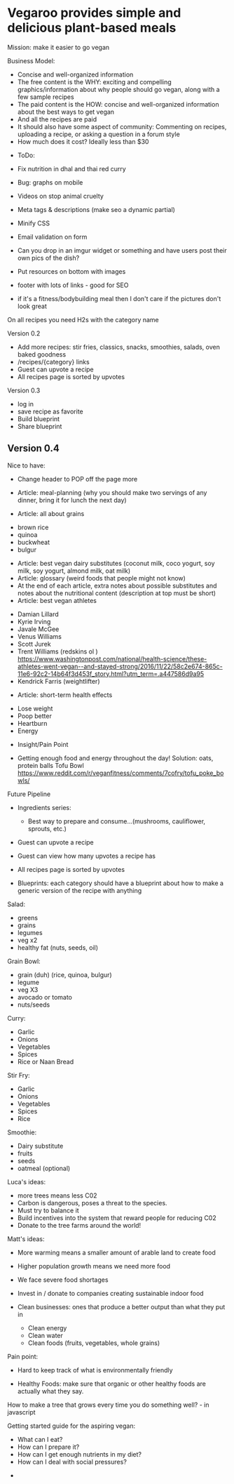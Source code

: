 # Vegaroo provides simple and delicious plant-based meals 

Mission: make it easier to go vegan 

Business Model: 
- Concise and well-organized information 
- The free content is the WHY: exciting and compelling graphics/information about why people should go vegan, along with a few sample recipes 
- The paid content is the HOW: concise and well-organized information about the best ways to get vegan 
- And all the recipes are paid 
- It should also have some aspect of community: Commenting on recipes, uploading a recipe, or asking a question in a forum style   
- How much does it cost? Ideally less than $30 


* ToDo: 
- Fix nutrition in dhal and thai red curry 
- Bug: graphs on mobile
- Videos on stop animal cruelty 
- Meta tags & descriptions (make seo a dynamic partial)
- Minify CSS 
- Email validation on form 
- Can you drop in an imgur widget or something and have users post their own pics of the dish? 
- Put resources on bottom with images
- footer with lots of links - good for SEO 


-  if it's a fitness/bodybuilding meal then I don't care if the pictures don't look great

On all recipes you need H2s with the category name 


Version 0.2 
- Add more recipes: stir fries, classics, snacks, smoothies, salads, oven baked goodness
- /recipes/{category} links 
- Guest can upvote a recipe 
- All recipes page is sorted by upvotes
 
Version 0.3
- log in 
- save recipe as favorite 
- Build blueprint 
- Share blueprint

Version 0.4 
- 

Nice to have: 
- Change header to POP off the page more 



* Article: meal-planning (why you should make two servings of any dinner, bring it for lunch the next day)

* Article: all about grains 
- brown rice
- quinoa 
- buckwheat 
- bulgur 
* Article: best vegan dairy substitutes (coconut milk, coco yogurt, soy milk, soy yogurt, almond milk, oat milk) 
* Article: glossary (weird foods that people might not know) 
* At the end of each article, extra notes about possible substitutes and notes about the nutritional content (description at top must be short)
* Article: best vegan athletes
- Damian Lillard
- Kyrie Irving 
- Javale McGee 
- Venus Williams 
- Scott Jurek 
- Trent Williams (redskins ol )
https://www.washingtonpost.com/national/health-science/these-athletes-went-vegan--and-stayed-strong/2016/11/22/58c2e674-865c-11e6-92c2-14b64f3d453f_story.html?utm_term=.a447586d9a95
- Kendrick Farris (weightlifter)

* Article: short-term health effects
- Lose weight
- Poop better
- Heartburn
- Energy 

* Insight/Pain Point
- Getting enough food and energy throughout the day! Solution: oats, protein balls
 Tofu Bowl 
 https://www.reddit.com/r/veganfitness/comments/7cofry/tofu_poke_bowls/ 


Future Pipeline
* Ingredients series: 
    - Best way to prepare and consume...(mushrooms, cauliflower, sprouts, etc.)
* Guest can upvote a recipe
* Guest can view how many upvotes a recipe has
* All recipes page is sorted by upvotes 

* Blueprints: each category should have a blueprint about how to make a generic version of the recipe with anything 
 
 Salad: 
 - greens
 - grains 
 - legumes 
 - veg x2 
 - healthy fat (nuts, seeds, oil)
 
 Grain Bowl: 
 - grain (duh) (rice, quinoa, bulgur)
 - legume 
 - veg X3 
 - avocado or tomato 
 - nuts/seeds
 
 Curry: 
 - Garlic
 - Onions
 - Vegetables 
 - Spices
 - Rice or Naan Bread 
 
 Stir Fry:
 - Garlic
 - Onions
 - Vegetables 
 - Spices 
 - Rice 
 
 Smoothie: 
 - Dairy substitute 
 - fruits 
 - seeds 
 - oatmeal (optional)
  
  
  Luca's ideas: 
  - more trees means less C02
  - Carbon is dangerous, poses a threat to the species. 
  - Must try to balance it 
  - Build incentives into the system that reward people for reducing C02
  - Donate to the tree farms around the world! 
  
  Matt's ideas: 
  - More warming means a smaller amount of arable land to create food 
  - Higher population growth means we need more food 
  - We face severe food shortages 
  - Invest in / donate to companies creating sustainable indoor food
  
  - Clean businesses: ones that produce a better output than what they put in 
    - Clean energy 
    - Clean water 
    - Clean foods (fruits, vegetables, whole grains)
  
  Pain point: 
  - Hard to keep track of what is environmentally friendly 
  
  - Healthy Foods: make sure that organic or other healthy foods are actually what they say.
    
How to make a tree that grows every time you do something well? - in javascript 
  
Getting started guide for the aspiring vegan: 
- What can I eat? 
- How can I prepare it? 
- How can I get enough nutrients in my diet? 
- How can I deal with social pressures? 
* 

  









   
